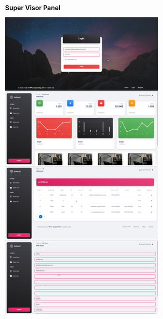 ## Super Visor Panel
![My Image](public/assets/img/Image-001.png)
![My Image](public/assets/img/Image-002.png)
![My Image](public/assets/img/Image-003.png)
![My Image](public/assets/img/Image-004.png)
